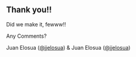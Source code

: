 ## Thank you!!

Did we make it, fewww!!

Any Comments?

Juan Elosua ([@jjelosua][jtwitter]) & Juan Elosua ([@jjelosua][mtwitter])

[jtwitter]: https://twitter.com/jjelosua
[mtwitter]: https://twitter.com/malonfe
